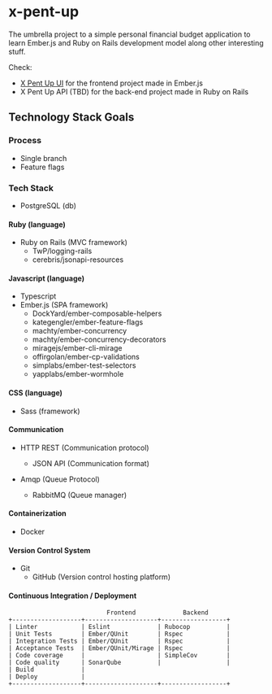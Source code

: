 # x-pent-up

The umbrella project to a simple personal financial budget application to learn Ember.js and Ruby on Rails development 
model along other interesting stuff. 

Check:
- [X Pent Up UI](https://github.com/alejoceballos/x-pent-up-ui) for the frontend project made in Ember.js
- X Pent Up API (TBD) for the back-end project made in Ruby on Rails

## Technology Stack Goals

### Process

- Single branch
- Feature flags

### Tech Stack
- PostgreSQL (db)

#### Ruby (language)
- Ruby on Rails (MVC framework)	
    - TwP/logging-rails
    - cerebris/jsonapi-resources	

#### Javascript (language)
- Typescript
- Ember.js (SPA framework)
    - DockYard/ember-composable-helpers
    - kategengler/ember-feature-flags
    - machty/ember-concurrency
    - machty/ember-concurrency-decorators
    - miragejs/ember-cli-mirage
    - offirgolan/ember-cp-validations
    - simplabs/ember-test-selectors 
    - yapplabs/ember-wormhole

#### CSS (language)
- Sass (framework)

#### Communication
- HTTP REST (Communication protocol)
    - JSON API (Communication format)

- Amqp (Queue Protocol)
    - RabbitMQ (Queue manager)
  
#### Containerization  
- Docker

#### Version Control System
- Git
    - GitHub (Version control hosting platform)
	

#### Continuous Integration / Deployment
```
                           Frontend             Backend
+-------------------+--------------------+------------------+
| Linter            | Eslint             | Rubocop          |
| Unit Tests        | Ember/QUnit        | Rspec            |
| Integration Tests | Ember/QUnit        | Rspec            |
| Acceptance Tests  | Ember/QUnit/Mirage | Rspec            |
| Code coverage     |                    | SimpleCov        |
| Code quality      | SonarQube          |                  |
| Build             |
| Deploy            |
+-------------------+--------------------+------------------+
```
